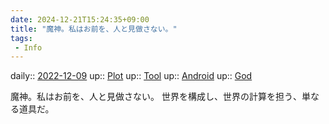 ```yaml
---
date: 2024-12-21T15:24:35+09:00
title: "魔神。私はお前を、人と見做さない。"
tags:
 - Info
---
```


daily:: [2022-12-09](/Daily_Note/2022-12-09.md)
up:: [Plot](../Bar/Novel/Chaos/Plot.md)
up:: [Tool](../Bar/Novel/Topics/Tool.md)
up:: [Android](../Bar/Novel/Topics/Android.md)
up:: [God](../Bar/Novel/Topics/God.md)

魔神。私はお前を、人と見做さない。
世界を構成し、世界の計算を担う、単なる道具だ。